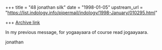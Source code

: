 +++
title = "48 jonathan silk"
date = "1998-01-05"
upstream_url = "https://list.indology.info/pipermail/indology/1998-January/010295.html"

+++
[Archive link](https://list.indology.info/pipermail/indology/1998-January/010295.html)

In my previous message, for yogaayaara of course read jogaayaara.

jonathan



